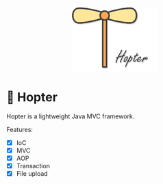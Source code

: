 

<div align="center">
    <img src="assets/hopter-logo.png" width="200"/>
</div>

# :tada: Hopter

Hopter is a lightweight Java MVC framework.

Features:

- [x] IoC
- [x] MVC
- [x] AOP
- [x] Transaction
- [x] File upload